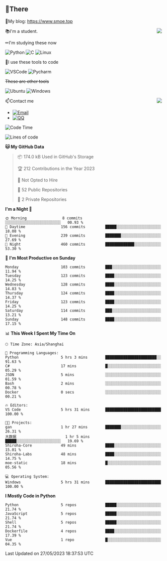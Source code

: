 
## 👏There

📰My blog: https://www.smoe.top

<img align="right" src="https://github-readme-stats.vercel.app/api/top-langs/?username=AkashiCoin"/>


📚I'm a student.

✏I'm studying these now

![Python](https://img.shields.io/badge/-Python-blue?style=flat-square&logo=Python&logoColor=fff)
![C](https://img.shields.io/badge/-C-585858?style=flat-square&logo=C&logoColor=fff)
![Linux](https://img.shields.io/badge/-Linux-black?style=flat-square&logo=Linux&logoColor=fff)

🔨I use these tools to code

![VSCode](https://img.shields.io/badge/-VSCode-blue?style=flat-square&logo=visualstudiocode&logoColor=fff)
![Pycharm](https://img.shields.io/badge/-Pycharm-green?style=flat-square&logo=pycharm&logoColor=fff)

 ~~These are other tools~~

![Ubuntu](https://img.shields.io/badge/-Ubuntu-orange?style=flat-square&logo=Ubuntu&logoColor=fff)
![Windows](https://img.shields.io/badge/-Windows-blue?style=flat-square&logo=Windows&logoColor=fff)

<img align="right" src="https://github-readme-stats.vercel.app/api?username=AkashiCoin" />


📫Contact me

* [![Email](https://img.shields.io/badge/Email-l1040186796@gmail.com-1?style=social&logoColor=fff)](mailto:l1040186796@gmail.com)
* [![QQ](https://img.shields.io/badge/QQ-1040186796-1?style=social&logoColor=fff)](tencent://AddContact/?fromId=45&fromSubId=1&subcmd=all&uin=1040186796&website=www.oicqzone.com)

<!--START_SECTION:waka-->
![Code Time](http://img.shields.io/badge/Code%20Time-769%20hrs%2038%20mins-blue)

![Lines of code](https://img.shields.io/badge/From%20Hello%20World%20I%27ve%20Written-242.5%20thousand%20lines%20of%20code-blue)

**🐱 My GitHub Data** 

> 📦 174.0 kB Used in GitHub's Storage 
 > 
> 🏆 212 Contributions in the Year 2023
 > 
> 🚫 Not Opted to Hire
 > 
> 📜 52 Public Repositories 
 > 
> 🔑 2 Private Repositories 
 > 
**I'm a Night 🦉** 

```text
🌞 Morning                8 commits           ░░░░░░░░░░░░░░░░░░░░░░░░░   00.93 % 
🌆 Daytime                156 commits         █████░░░░░░░░░░░░░░░░░░░░   18.08 % 
🌃 Evening                239 commits         ███████░░░░░░░░░░░░░░░░░░   27.69 % 
🌙 Night                  460 commits         █████████████░░░░░░░░░░░░   53.30 % 
```
📅 **I'm Most Productive on Sunday** 

```text
Monday                   103 commits         ███░░░░░░░░░░░░░░░░░░░░░░   11.94 % 
Tuesday                  123 commits         ████░░░░░░░░░░░░░░░░░░░░░   14.25 % 
Wednesday                128 commits         ████░░░░░░░░░░░░░░░░░░░░░   14.83 % 
Thursday                 124 commits         ████░░░░░░░░░░░░░░░░░░░░░   14.37 % 
Friday                   123 commits         ████░░░░░░░░░░░░░░░░░░░░░   14.25 % 
Saturday                 114 commits         ███░░░░░░░░░░░░░░░░░░░░░░   13.21 % 
Sunday                   148 commits         ████░░░░░░░░░░░░░░░░░░░░░   17.15 % 
```


📊 **This Week I Spent My Time On** 

```text
🕑︎ Time Zone: Asia/Shanghai

💬 Programming Languages: 
Python                   5 hrs 3 mins        ███████████████████████░░   91.63 % 
C#                       17 mins             █░░░░░░░░░░░░░░░░░░░░░░░░   05.29 % 
JSON                     5 mins              ░░░░░░░░░░░░░░░░░░░░░░░░░   01.59 % 
Bash                     2 mins              ░░░░░░░░░░░░░░░░░░░░░░░░░   00.78 % 
Docker                   0 secs              ░░░░░░░░░░░░░░░░░░░░░░░░░   00.21 % 

🔥 Editors: 
VS Code                  5 hrs 31 mins       █████████████████████████   100.00 % 

🐱‍💻 Projects: 
gan                      1 hr 27 mins        ███████░░░░░░░░░░░░░░░░░░   26.31 % 
大数据                      1 hr 5 mins         █████░░░░░░░░░░░░░░░░░░░░   19.69 % 
Shiroha-Core             49 mins             ████░░░░░░░░░░░░░░░░░░░░░   15.01 % 
Shiroha-Labs             48 mins             ████░░░░░░░░░░░░░░░░░░░░░   14.75 % 
moe-static               18 mins             █░░░░░░░░░░░░░░░░░░░░░░░░   05.56 % 

💻 Operating System: 
Windows                  5 hrs 31 mins       █████████████████████████   100.00 % 
```

**I Mostly Code in Python** 

```text
Python                   5 repos             █████░░░░░░░░░░░░░░░░░░░░   21.74 % 
JavaScript               5 repos             █████░░░░░░░░░░░░░░░░░░░░   21.74 % 
Shell                    5 repos             █████░░░░░░░░░░░░░░░░░░░░   21.74 % 
Dockerfile               4 repos             ████░░░░░░░░░░░░░░░░░░░░░   17.39 % 
Vue                      1 repo              █░░░░░░░░░░░░░░░░░░░░░░░░   04.35 % 
```




 Last Updated on 27/05/2023 18:37:53 UTC
<!--END_SECTION:waka-->
